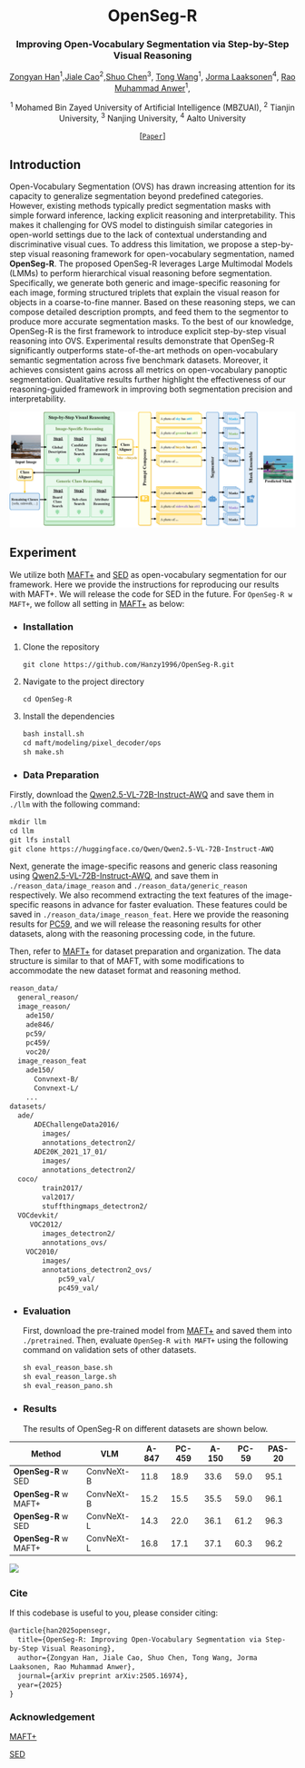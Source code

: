# 

<div align="center">
<h1> OpenSeg-R </h1>
<h3>Improving Open-Vocabulary
Segmentation via Step-by-Step Visual Reasoning</h3>



[Zongyan Han](https://github.com/Hanzy1996)<sup>1</sup>,[Jiale Cao](https://jialecao001.github.io)<sup>2</sup>,[Shuo Chen](https://shuochenya.github.io)<sup>3</sup>, [Tong Wang](https://wangtong627.github.io)<sup>1</sup>, [Jorma Laaksonen](https://www.aalto.fi/en/people/jorma-laaksonen)<sup>4</sup>, [Rao Muhammad Anwer](https://scholar.google.fi/citations?user=_KlvMVoAAAAJ&hl=en)<sup>1</sup>,

<sup>1</sup> Mohamed Bin Zayed University of Artificial Intelligence (MBZUAI), <sup>2</sup> Tianjin University, <sup>3</sup> Nanjing University, <sup>4</sup> Aalto University

[[`Paper`](https://arxiv.org/pdf/2505.16974)] 
</div>


## Introduction
Open-Vocabulary Segmentation (OVS) has drawn increasing attention for its capacity to generalize segmentation beyond predefined categories. However, existing methods typically predict segmentation masks with simple forward inference, lacking explicit reasoning and interpretability.  This makes it challenging for OVS model to distinguish similar categories in open-world settings due to the lack of contextual understanding and discriminative visual cues. To address this limitation, we propose a step-by-step visual reasoning framework for open-vocabulary segmentation, named **OpenSeg-R**. The proposed OpenSeg-R leverages Large Multimodal Models (LMMs) to perform hierarchical visual reasoning before segmentation.  Specifically, we generate both generic and image-specific reasoning for each image, forming structured triplets that explain the visual reason for objects in a coarse-to-fine manner. Based on these reasoning steps, we can compose detailed description prompts, and feed them to the segmentor to produce more accurate segmentation masks. To the best of our knowledge, OpenSeg-R is the first framework to introduce explicit step-by-step visual reasoning into OVS. Experimental results demonstrate that OpenSeg-R significantly outperforms state-of-the-art methods on open-vocabulary semantic segmentation across five benchmark datasets. Moreover, it achieves consistent gains across all metrics on open-vocabulary panoptic segmentation. Qualitative results further highlight the effectiveness of our reasoning-guided framework in improving both segmentation precision and interpretability.

![](figures/framework.png)

## Experiment
We utilize both [MAFT+](https://github.com/jiaosiyu1999/MAFT-Plus) and [SED](https://github.com/xb534/SED) as open-vocabulary segmentation for our framework.
Here we provide the instructions for reproducing our results with MAFT+. We will release the code for SED in the future.
For ```OpenSeg-R w MAFT+```, we follow all setting in [MAFT+](https://github.com/jiaosiyu1999/MAFT-Plus) as below:
- ### Installation
1. Clone the repository
    ```
    git clone https://github.com/Hanzy1996/OpenSeg-R.git
    ```
2. Navigate to the project directory
    ```
    cd OpenSeg-R
    ```
3. Install the dependencies
    ```
    bash install.sh
    cd maft/modeling/pixel_decoder/ops
    sh make.sh
    ```

<span id="2"></span>

- ### Data Preparation
Firstly, download the [Qwen2.5-VL-72B-Instruct-AWQ](https://huggingface.co/Qwen/Qwen2.5-VL-72B-Instruct-AWQ) and save them in ```./llm``` with the following command:
```
mkdir llm
cd llm
git lfs install
git clone https://huggingface.co/Qwen/Qwen2.5-VL-72B-Instruct-AWQ
```
Next, generate the image-specific reasons and generic class reasoning using [Qwen2.5-VL-72B-Instruct-AWQ](https://huggingface.co/Qwen/Qwen2.5-VL-72B-Instruct-AWQ), and save them in ```./reason_data/image_reason``` and ```./reason_data/generic_reason``` respectively. We also recommend extracting the text features of the image-specific reasons in advance for faster evaluation. These features could be saved in ```./reason_data/image_reason_feat```. Here we provide the reasoning results for [PC59](https://mbzuaiac-my.sharepoint.com/:u:/g/personal/zongyan_han_mbzuai_ac_ae/ET0b5K1hjaxLvKP2gaWzeKkBv8XWPjX-B5L7Cak5dC3o8w?e=g4drfz), and we will release the reasoning results for other datasets, along with the reasoning processing code, in the future.

Then, refer to [MAFT+](https://github.com/jiaosiyu1999/MAFT-Plus) for dataset preparation and organization. The data structure is similar to that of MAFT, with some modifications to accommodate the new dataset format and reasoning method.

```
reason_data/
  general_reason/
  image_reason/
    ade150/
    ade846/
    pc59/
    pc459/
    voc20/
  image_reason_feat
    ade150/
      Convnext-B/
      Convnext-L/
    ...
datasets/
  ade/
      ADEChallengeData2016/
        images/
        annotations_detectron2/
      ADE20K_2021_17_01/
        images/
        annotations_detectron2/
  coco/
        train2017/
        val2017/
        stuffthingmaps_detectron2/
  VOCdevkit/
     VOC2012/
        images_detectron2/
        annotations_ovs/      
    VOC2010/
        images/
        annotations_detectron2_ovs/
            pc59_val/
            pc459_val/      
```
<span id="3"></span>

- ### Evaluation
  <span id="4"></span>
  First, download the pre-trained model from [MAFT+](https://github.com/jiaosiyu1999/MAFT-Plus) and saved them into ```./pretrained```.
  Then, evaluate ```OpenSeg-R with MAFT+``` using the following command on validation sets of other datasets.
  ```
  sh eval_reason_base.sh
  sh eval_reason_large.sh
  sh eval_reason_pano.sh
  ```
- ### Results
  The results of OpenSeg-R on different datasets are shown below. 


| Method                   | VLM         | A-847 | PC-459 | A-150 | PC-59 | PAS-20 |
|--------------------------|-------------|-------|--------|-------|-------|--------|
| **OpenSeg-R** w SED      | ConvNeXt-B  | 11.8 | 18.9 | 33.6 | 59.0 | 95.1 |
| **OpenSeg-R** w MAFT+    | ConvNeXt-B  | 15.2 | 15.5 | 35.5 | 59.0 | 96.1 |
| **OpenSeg-R** w SED      | ConvNeXt-L  | 14.3 | 22.0 | 36.1 | 61.2 | 96.3 |
| **OpenSeg-R** w MAFT+    | ConvNeXt-L  | 16.8 | 17.1 | 37.1 | 60.3 | 96.2 |



![](figures/semantic_visual.png)

<span id="5"></span>
### Cite 

If this codebase is useful to you, please consider citing:
```
@article{han2025opensegr,
  title={OpenSeg-R: Improving Open-Vocabulary Segmentation via Step-by-Step Visual Reasoning},
  author={Zongyan Han, Jiale Cao, Shuo Chen, Tong Wang, Jorma Laaksonen, Rao Muhammad Anwer},
  journal={arXiv preprint arXiv:2505.16974},
  year={2025}
}
```
### Acknowledgement
[MAFT+](https://github.com/jiaosiyu1999/MAFT-Plus)

[SED](https://github.com/xb534/SED)